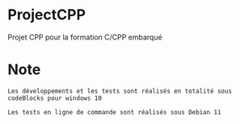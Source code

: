 # ProjectCPP
Projet CPP pour la formation C/CPP embarqué




# Note

```
Les développements et les tests sont réalisés en totalité sous codeBlocks pour windows 10

Les tests en ligne de commande sont réalisés sous Debian 11
```
